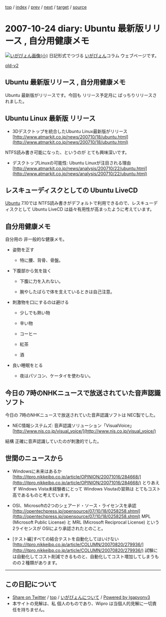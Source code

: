 [top](../index.html) 
 / [index](index.html) 
 / [prev](ig071023.html) 
 / [next](ig071027.html) 
 / [target](http://www.igapyon.jp/igapyon/diary/2007/ig071024.html) 
 / [source](https://github.com/igapyon/diary/blob/master/2007/ig071024.src.md) 

2007-10-24 diary: Ubuntu 最新版リリース , 自分用健康メモ
=====================================================================================================
[![いがぴょん画像(小)](http://www.igapyon.jp/igapyon/diary/images/iga200306s.jpg "いがぴょん")](http://www.igapyon.jp/igapyon/diary/memo/memoigapyon.html) 日記形式でつづる [いがぴょん](http://www.igapyon.jp/igapyon/diary/memo/memoigapyon.html)コラム ウェブページです。

[old-v2](ig071024-orig.html)

## Ubuntu 最新版リリース , 自分用健康メモ

Ubuntu 最新版がリリースです。今回も リリース予定月に ばっちりリリースされました。


## Ubuntu Linux 最新版 リリース

* 3Dデスクトップを統合したUbuntu Linux最新版がリリース
  [http://www.atmarkit.co.jp/news/200710/18/ubuntu.html](http://www.atmarkit.co.jp/news/200710/18/ubuntu.html)

NTFS読み書き可能になった、というのが とても興味深いです。

* デスクトップLinuxの可能性: Ubuntu Linuxが注目される理由
  [http://www.atmarkit.co.jp/news/analysis/200710/22/ubuntu.html](http://www.atmarkit.co.jp/news/analysis/200710/22/ubuntu.html)

## レスキューディスクとしての Ubuntu LiveCD

[Ubuntu](http://www.igapyon.jp/igapyon/diary/keyword/ubuntu.html) 7.10では NTFS読み書きがデフォルトで利用できるので、レスキューディスクとして Ubuntu
LiveCD は益々有用性が高まったように考えています。

## 自分用健康メモ

自分用の 非一般的な健康メモ。

* 姿勢を正す
  
  * 特に腰、背骨、骨盤。
  

  
* 下腹部から気を抜く
  
  * 下腹に力を入れない。
    
  * 腕やしたばらで体を支えているときは自己注意。
  

  
* 刺激物を口にするのは避ける
  
  * 少しでも熱い物
    
  * 辛い物
    
  * コーヒー
    
  * 紅茶
    
  * 酒
  

  
* 良い睡眠をとる
  
  * 夜はパソコン、ケータイを使わない。
  

## 今日の 7時のNHKニュースで放送されていた音声認識ソフト

今日の 7時のNHKニュースで放送されていた音声認識ソフトは NEC製でした。

* NEC情報システムズ: 音声認識ソリューション「VisualVoice」
  [http://www.nis.co.jp/visual_voice/](http://www.nis.co.jp/visual_voice/)

結構 正確に音声認識していたのが刺激的でした。

## 世間のニュースから

* Windowsに未来はあるか
  [http://itpro.nikkeibp.co.jp/article/OPINION/20071016/284668/](http://itpro.nikkeibp.co.jp/article/OPINION/20071016/284668/)
  とりあえず Windows Vista未経験者にとって Windows Visutaの習熟は とてもコスト高であるものと考えています。
  
* OSI、Microsoftの2つのシェアード・ソース・ライセンスを承認 
  [http://opentechpress.jp/opensource/07/10/18/0258258.shtml](http://opentechpress.jp/opensource/07/10/18/0258258.shtml)
  MPL (Microsoft Public License) と MRL (Microsoft Reciprocal License) という2ライセンスが
  OSIにより承認されたとのこと。
  
* [テスト編]すべての結合テストを自動化してはいけない
  [http://itpro.nikkeibp.co.jp/article/COLUMN/20070820/279936/](http://itpro.nikkeibp.co.jp/article/COLUMN/20070820/279936/)
  試験には自動化してコスト削減できるものと、自動化してコスト増加してしまうものの２種類があります。


----------------------------------------------------------------------------------------------------

## この日記について

* [Share on Twitter](https://twitter.com/intent/tweet?hashtags=igapyon%2Cdiary%2C%E3%81%84%E3%81%8C%E3%81%B4%E3%82%87%E3%82%93&text=Ubuntu+%E6%9C%80%E6%96%B0%E7%89%88%E3%83%AA%E3%83%AA%E3%83%BC%E3%82%B9+%2C+%E8%87%AA%E5%88%86%E7%94%A8%E5%81%A5%E5%BA%B7%E3%83%A1%E3%83%A2&url=http%3A%2F%2Fwww.igapyon.jp%2Figapyon%2Fdiary%2F2007%2Fig071024.html) / [top](../index.html) / [いがぴょんについて](http://www.igapyon.jp/igapyon/diary/memo/memoigapyon.html) / [Powered by Igapyonv3](https://github.com/igapyon/igapyonv3)
* 本サイトの見解は、私 個人のものであり、Wipro は当個人的見解に一切責任を持ちません。 
